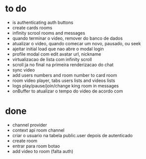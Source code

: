 # to do

- is authenticating auth buttons
- create cards rooms
- infinity scrool rooms and messages
- quando terminar o video, remover do banco de dados
- atualizar o video, quando comecar um novo, pausado, ou seek
- ajeitar initial load que nao abre o modal login
- profile modal com edit avatar url, nickname
- virtualizacao de lista com infinity scroll
- scroll ja no final na primeira renderizacao do chat
- sync video
- add users numbers and room number to card room
- room video player, tabs users lists and videos lists
- logs play/pause/join/change king room in messages
- onBuffer to atualizar o tempo do video de acordo com

# done

- channel provider
- context api room channel
- criar o usuario na tabela public.user depois de autenticado
- create room
- entrar para room botao
- add video to room (falta auth)
